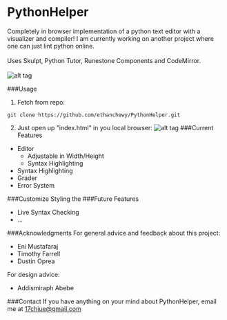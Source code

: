 # PythonHelper
Completely in browser implementation of a python text editor with a visualizer and compiler! I am currently working on another project where one can just lint python online.
<br></br>
Uses Skulpt, Python Tutor, Runestone Components and CodeMirror.
<br></br>
![alt tag](PythonHelper.gif )

###Usage
1) Fetch from repo:
  ```
  git clone https://github.com/ethanchewy/PythonHelper.git
  ```
2) Just open up "index.html" in you local browser:
  ![alt tag](http://i.imgur.com/Vgnmvjn.png)
###Current Features
<ul>
  <li>Editor
    <ul>
      <li>Adjustable in Width/Height</li>
      <li>Syntax Highlighting</li>
    </ul>
  </li>
  <li>Syntax Highlighting</li>
  <li>Grader</li>
  <li>Error System</li>
</ul>
###Customize
Styling the 
###Future Features
<ul>
  <li>Live Syntax Checking</li>
  <li>...</li>
</ul>



###Acknowledgments
For general advice and feedback about this project:
- Eni Mustafaraj
- Timothy Farrell
- Dustin Oprea

For design advice:
- Addismiraph Abebe

###Contact
If you have anything on your mind about PythonHelper, email me at 17chiue@gmail.com 
